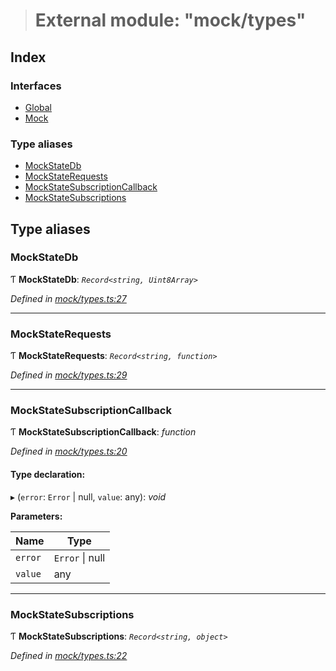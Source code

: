 > # External module: "mock/types"

## Index

### Interfaces

* [Global](../interfaces/_mock_types_.global.md)
* [Mock](../interfaces/_mock_types_.mock.md)

### Type aliases

* [MockStateDb](_mock_types_.md#mockstatedb)
* [MockStateRequests](_mock_types_.md#mockstaterequests)
* [MockStateSubscriptionCallback](_mock_types_.md#mockstatesubscriptioncallback)
* [MockStateSubscriptions](_mock_types_.md#mockstatesubscriptions)

## Type aliases

###  MockStateDb

Ƭ **MockStateDb**: *`Record<string, Uint8Array>`*

*Defined in [mock/types.ts:27](https://github.com/polkadot-js/api/blob/5899304/packages/rpc-provider/src/mock/types.ts#L27)*

___

###  MockStateRequests

Ƭ **MockStateRequests**: *`Record<string, function>`*

*Defined in [mock/types.ts:29](https://github.com/polkadot-js/api/blob/5899304/packages/rpc-provider/src/mock/types.ts#L29)*

___

###  MockStateSubscriptionCallback

Ƭ **MockStateSubscriptionCallback**: *function*

*Defined in [mock/types.ts:20](https://github.com/polkadot-js/api/blob/5899304/packages/rpc-provider/src/mock/types.ts#L20)*

#### Type declaration:

▸ (`error`: `Error` | null, `value`: any): *void*

**Parameters:**

Name | Type |
------ | ------ |
`error` | `Error` \| null |
`value` | any |

___

###  MockStateSubscriptions

Ƭ **MockStateSubscriptions**: *`Record<string, object>`*

*Defined in [mock/types.ts:22](https://github.com/polkadot-js/api/blob/5899304/packages/rpc-provider/src/mock/types.ts#L22)*
